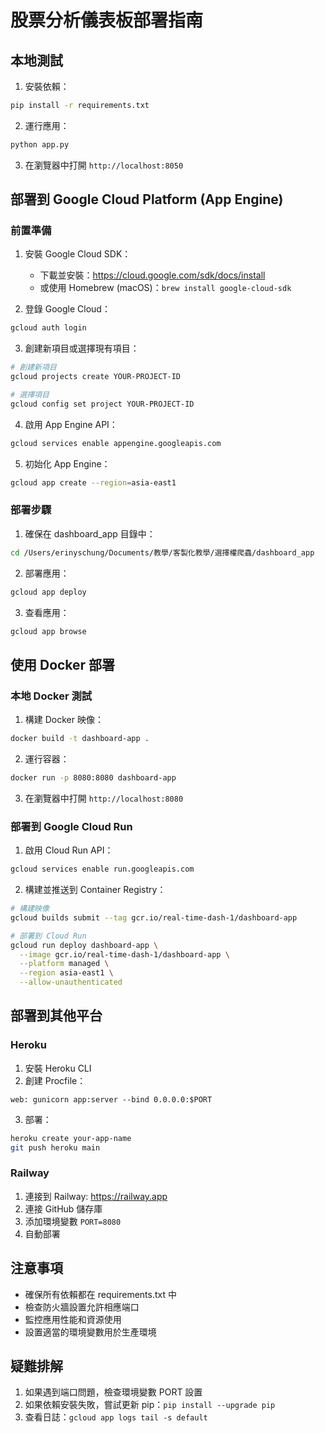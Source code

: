 # 股票分析儀表板部署指南

## 本地測試

1. 安裝依賴：
```bash
pip install -r requirements.txt
```

2. 運行應用：
```bash
python app.py
```

3. 在瀏覽器中打開 `http://localhost:8050`

## 部署到 Google Cloud Platform (App Engine)

### 前置準備

1. 安裝 Google Cloud SDK：
   - 下載並安裝：https://cloud.google.com/sdk/docs/install
   - 或使用 Homebrew (macOS)：`brew install google-cloud-sdk`

2. 登錄 Google Cloud：
```bash
gcloud auth login
```

3. 創建新項目或選擇現有項目：
```bash
# 創建新項目
gcloud projects create YOUR-PROJECT-ID

# 選擇項目
gcloud config set project YOUR-PROJECT-ID
```

4. 啟用 App Engine API：
```bash
gcloud services enable appengine.googleapis.com
```

5. 初始化 App Engine：
```bash
gcloud app create --region=asia-east1
```

### 部署步驟

1. 確保在 dashboard_app 目錄中：
```bash
cd /Users/erinyschung/Documents/教學/客製化教學/選擇權爬蟲/dashboard_app
```

2. 部署應用：
```bash
gcloud app deploy
```

3. 查看應用：
```bash
gcloud app browse
```

## 使用 Docker 部署

### 本地 Docker 測試

1. 構建 Docker 映像：
```bash
docker build -t dashboard-app .
```

2. 運行容器：
```bash
docker run -p 8080:8080 dashboard-app
```

3. 在瀏覽器中打開 `http://localhost:8080`

### 部署到 Google Cloud Run

1. 啟用 Cloud Run API：
```bash
gcloud services enable run.googleapis.com
```

2. 構建並推送到 Container Registry：
```bash
# 構建映像
gcloud builds submit --tag gcr.io/real-time-dash-1/dashboard-app

# 部署到 Cloud Run
gcloud run deploy dashboard-app \
  --image gcr.io/real-time-dash-1/dashboard-app \
  --platform managed \
  --region asia-east1 \
  --allow-unauthenticated
```

## 部署到其他平台

### Heroku

1. 安裝 Heroku CLI
2. 創建 Procfile：
```
web: gunicorn app:server --bind 0.0.0.0:$PORT
```

3. 部署：
```bash
heroku create your-app-name
git push heroku main
```

### Railway

1. 連接到 Railway: https://railway.app
2. 連接 GitHub 儲存庫
3. 添加環境變數 `PORT=8080`
4. 自動部署

## 注意事項

- 確保所有依賴都在 requirements.txt 中
- 檢查防火牆設置允許相應端口
- 監控應用性能和資源使用
- 設置適當的環境變數用於生產環境

## 疑難排解

1. 如果遇到端口問題，檢查環境變數 PORT 設置
2. 如果依賴安裝失敗，嘗試更新 pip：`pip install --upgrade pip`
3. 查看日誌：`gcloud app logs tail -s default`
